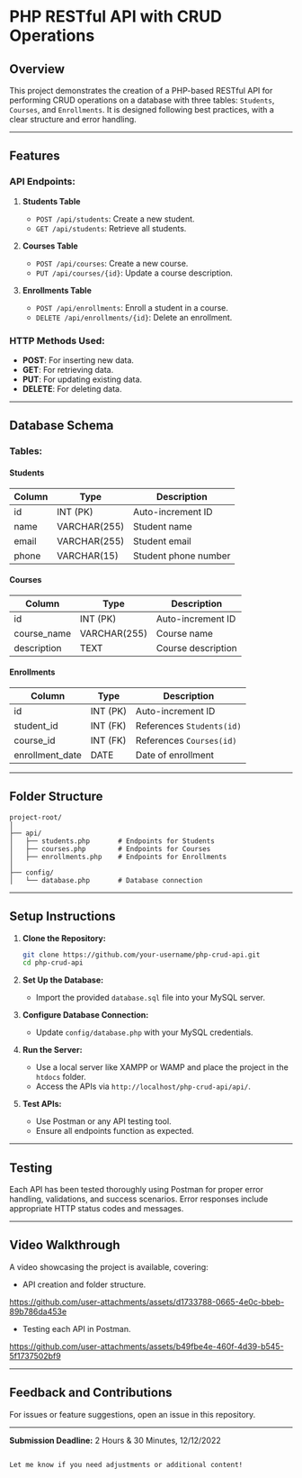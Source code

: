 

# PHP RESTful API with CRUD Operations

## Overview

This project demonstrates the creation of a PHP-based RESTful API for performing CRUD operations on a database with three tables: `Students`, `Courses`, and `Enrollments`. It is designed following best practices, with a clear structure and error handling.

---

## Features

### API Endpoints:
1. **Students Table**  
   - `POST /api/students`: Create a new student.  
   - `GET /api/students`: Retrieve all students.

2. **Courses Table**  
   - `POST /api/courses`: Create a new course.  
   - `PUT /api/courses/{id}`: Update a course description.

3. **Enrollments Table**  
   - `POST /api/enrollments`: Enroll a student in a course.  
   - `DELETE /api/enrollments/{id}`: Delete an enrollment.

### HTTP Methods Used:
- **POST**: For inserting new data.
- **GET**: For retrieving data.
- **PUT**: For updating existing data.
- **DELETE**: For deleting data.

---

## Database Schema

### Tables:

#### Students
| Column  | Type         | Description         |
|---------|--------------|---------------------|
| id      | INT (PK)     | Auto-increment ID   |
| name    | VARCHAR(255) | Student name        |
| email   | VARCHAR(255) | Student email       |
| phone   | VARCHAR(15)  | Student phone number|

#### Courses
| Column       | Type         | Description               |
|--------------|--------------|---------------------------|
| id           | INT (PK)     | Auto-increment ID         |
| course_name  | VARCHAR(255) | Course name               |
| description  | TEXT         | Course description        |

#### Enrollments
| Column         | Type         | Description                                   |
|----------------|--------------|-----------------------------------------------|
| id             | INT (PK)     | Auto-increment ID                             |
| student_id     | INT (FK)     | References `Students(id)`                    |
| course_id      | INT (FK)     | References `Courses(id)`                     |
| enrollment_date| DATE         | Date of enrollment                           |

---

## Folder Structure

```plaintext
project-root/
│
├── api/
│   ├── students.php       # Endpoints for Students
│   ├── courses.php        # Endpoints for Courses
│   ├── enrollments.php    # Endpoints for Enrollments
│
├── config/
│   └── database.php       # Database connection

```

---

## Setup Instructions

1. **Clone the Repository:**
   ```bash
   git clone https://github.com/your-username/php-crud-api.git
   cd php-crud-api
   ```

2. **Set Up the Database:**
   - Import the provided `database.sql` file into your MySQL server.

3. **Configure Database Connection:**
   - Update `config/database.php` with your MySQL credentials.

4. **Run the Server:**
   - Use a local server like XAMPP or WAMP and place the project in the `htdocs` folder.
   - Access the APIs via `http://localhost/php-crud-api/api/`.

5. **Test APIs:**
   - Use Postman or any API testing tool.
   - Ensure all endpoints function as expected.

---

## Testing

Each API has been tested thoroughly using Postman for proper error handling, validations, and success scenarios. Error responses include appropriate HTTP status codes and messages.

---

## Video Walkthrough

A video showcasing the project is available, covering:
- API creation and folder structure.



https://github.com/user-attachments/assets/d1733788-0665-4e0c-bbeb-89b786da453e



- Testing each API in Postman.


https://github.com/user-attachments/assets/b49fbe4e-460f-4d39-b545-5f1737502bf9


---

## Feedback and Contributions

For issues or feature suggestions, open an issue in this repository.

---

**Submission Deadline:** 2 Hours & 30 Minutes, 12/12/2022
```  

Let me know if you need adjustments or additional content!
